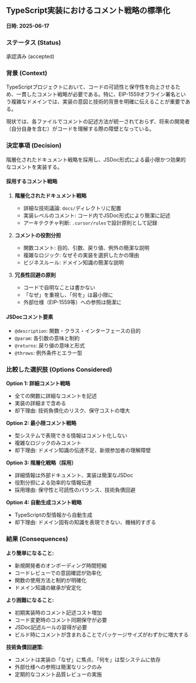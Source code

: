 ## TypeScript実装におけるコメント戦略の標準化

<b>日時: 2025-06-17</b>

### ステータス (Status)
承認済み (accepted)

### 背景 (Context)
TypeScriptプロジェクトにおいて、コードの可読性と保守性を向上させるため、一貫したコメント戦略が必要である。特に、EIP-1559オフライン署名という複雑なドメインでは、実装の意図と技術的背景を明確に伝えることが重要である。

現状では、各ファイルでコメントの記述方法が統一されておらず、将来の開発者（自分自身を含む）がコードを理解する際の障壁となっている。

### 決定事項 (Decision)
階層化されたドキュメント戦略を採用し、JSDoc形式による最小限かつ効果的なコメントを実装する。

#### 採用するコメント戦略
1. **階層化されたドキュメント戦略**
   - 詳細な技術議論: `docs/`ディレクトリに配置
   - 実装レベルのコメント: コード内でJSDoc形式により簡潔に記述
   - アーキテクチャ判断: `.cursor/rules`で設計原則として記録

2. **コメントの役割分担**
   - 関数コメント: 目的、引数、戻り値、例外の簡潔な説明
   - 複雑なロジック: なぜその実装を選択したかの理由
   - ビジネスルール: ドメイン知識の簡潔な説明

3. **冗長性回避の原則**
   - コードで自明なことは書かない
   - 「なぜ」を重視し、「何を」は最小限に
   - 外部仕様（EIP-1559等）への参照は簡潔に

#### JSDocコメント要素
- `@description`: 関数・クラス・インターフェースの目的
- `@param`: 各引数の意味と制約
- `@returns`: 戻り値の意味と形式
- `@throws`: 例外条件とエラー型

### 比較した選択肢 (Options Considered)

**Option 1: 詳細コメント戦略**
- 全ての関数に詳細なコメントを記述
- 実装の詳細まで含める
- 却下理由: 技術負債化のリスク、保守コストの増大

**Option 2: 最小限コメント戦略**
- 型システムで表現できる情報はコメント化しない
- 複雑なロジックのみコメント
- 却下理由: ドメイン知識の伝達不足、新規参加者の理解障壁

**Option 3: 階層化戦略（採用）**
- 詳細情報は外部ドキュメント、実装は簡潔なJSDoc
- 役割分担による効率的な情報伝達
- 採用理由: 保守性と可読性のバランス、技術負債回避

**Option 4: 自動生成コメント戦略**
- TypeScriptの型情報から自動生成
- 却下理由: ドメイン固有の知識を表現できない、機械的すぎる

### 結果 (Consequences)

**より簡単になること:**
- 新規開発者のオンボーディング時間短縮
- コードレビューでの意図確認が効率化
- 関数の使用方法と制約が明確化
- ドメイン知識の継承が安定化

**より困難になること:**
- 初期実装時のコメント記述コスト増加
- コード変更時のコメント同期保守が必要
- JSDoc記述ルールの習得が必要
- ビルド時にコメントが含まれることでパッケージサイズがわずかに増大する

**技術負債回避策:**
- コメントは実装の「なぜ」に焦点、「何を」は型システムに依存
- 外部仕様への参照は簡潔なリンクのみ
- 定期的なコメント品質レビューの実施